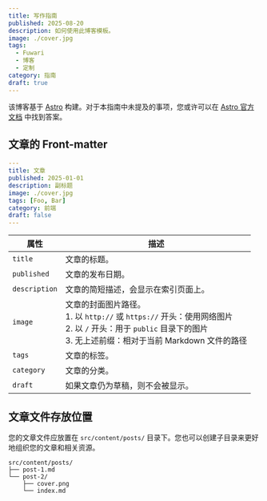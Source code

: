 ```yaml
---
title: 写作指南
published: 2025-08-20
description: 如何使用此博客模板。
image: ./cover.jpg
tags:
  - Fuwari
  - 博客
  - 定制
category: 指南
draft: true
---
```


该博客基于 [Astro](https://astro.build/) 构建。对于本指南中未提及的事项，您或许可以在 [Astro 官方文档](https://docs.astro.build/) 中找到答案。

## 文章的 Front-matter

```yaml
---
title: 文章
published: 2025-01-01
description: 副标题
image: ./cover.jpg
tags: [Foo, Bar]
category: 前端
draft: false
---
```

| 属性          | 描述                                                                                                                                                                                                    |
|---------------|---------------------------------------------------------------------------------------------------------------------------------------------------------------------------------------------------------|
| `title`       | 文章的标题。                                                                                                                                                                                            |
| `published`   | 文章的发布日期。                                                                                                                                                                                        |
| `description` | 文章的简短描述，会显示在索引页面上。                                                                                                                                                                    |
| `image`       | 文章的封面图片路径。<br/>1. 以 `http://` 或 `https://` 开头：使用网络图片<br/>2. 以 `/` 开头：用于 `public` 目录下的图片<br/>3. 无上述前缀：相对于当前 Markdown 文件的路径 |
| `tags`        | 文章的标签。                                                                                                                                                                                            |
| `category`    | 文章的分类。                                                                                                                                                                                            |
| `draft`       | 如果文章仍为草稿，则不会被显示。                                                                                                                                                                        |

## 文章文件存放位置

您的文章文件应放置在 `src/content/posts/` 目录下。您也可以创建子目录来更好地组织您的文章和相关资源。

```
src/content/posts/
├── post-1.md
└── post-2/
    ├── cover.png
    └── index.md
```